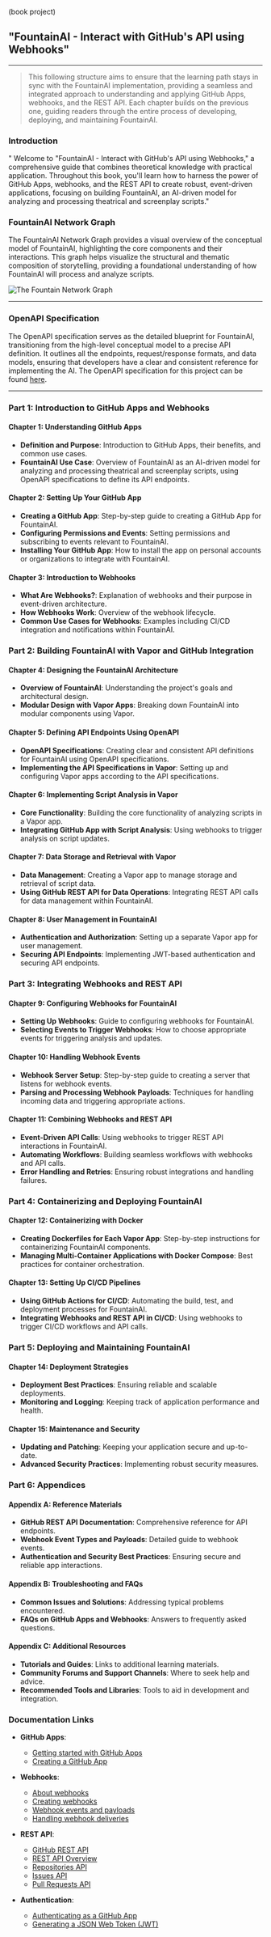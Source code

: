 (book project)
## "FountainAI - Interact with GitHub's API using Webhooks" 
---

> This following structure aims to ensure that the learning path stays in sync with the FountainAI implementation, providing a seamless and integrated approach to understanding and applying GitHub Apps, webhooks, and the REST API. Each chapter builds on the previous one, guiding readers through the entire process of developing, deploying, and maintaining FountainAI.

### Introduction
 " Welcome to "FountainAI - Interact with GitHub's API using Webhooks," a comprehensive guide that combines theoretical knowledge with practical application. Throughout this book, you'll learn how to harness the power of GitHub Apps, webhooks, and the REST API to create robust, event-driven applications, focusing on building FountainAI, an AI-driven model for analyzing and processing theatrical and screenplay scripts." 


### FountainAI Network Graph

The FountainAI Network Graph provides a visual overview of the conceptual model of FountainAI, highlighting the core components and their interactions. This graph helps visualize the structural and thematic composition of storytelling, providing a foundational understanding of how FountainAI will process and analyze scripts.

![The Fountain Network Graph](https://coach.benedikt-eickhoff.de/koken/storage/cache/images/000/723/Bild-2,xlarge.1713545956.jpeg)

---
### OpenAPI Specification

The OpenAPI specification serves as the detailed blueprint for FountainAI, transitioning from the high-level conceptual model to a precise API definition. It outlines all the endpoints, request/response formats, and data models, ensuring that developers have a clear and consistent reference for implementing the AI. The OpenAPI specification for this project can be found [here](https://github.com/Contexter/fountainAI/blob/main/openAPI/FountainAI-Admin-openAPI.yaml).

---

### Part 1: Introduction to GitHub Apps and Webhooks

#### Chapter 1: Understanding GitHub Apps
- **Definition and Purpose**: Introduction to GitHub Apps, their benefits, and common use cases.
- **FountainAI Use Case**: Overview of FountainAI as an AI-driven model for analyzing and processing theatrical and screenplay scripts, using OpenAPI specifications to define its API endpoints.

#### Chapter 2: Setting Up Your GitHub App
- **Creating a GitHub App**: Step-by-step guide to creating a GitHub App for FountainAI.
- **Configuring Permissions and Events**: Setting permissions and subscribing to events relevant to FountainAI.
- **Installing Your GitHub App**: How to install the app on personal accounts or organizations to integrate with FountainAI.

#### Chapter 3: Introduction to Webhooks
- **What Are Webhooks?**: Explanation of webhooks and their purpose in event-driven architecture.
- **How Webhooks Work**: Overview of the webhook lifecycle.
- **Common Use Cases for Webhooks**: Examples including CI/CD integration and notifications within FountainAI.

### Part 2: Building FountainAI with Vapor and GitHub Integration

#### Chapter 4: Designing the FountainAI Architecture
- **Overview of FountainAI**: Understanding the project's goals and architectural design.
- **Modular Design with Vapor Apps**: Breaking down FountainAI into modular components using Vapor.

#### Chapter 5: Defining API Endpoints Using OpenAPI
- **OpenAPI Specifications**: Creating clear and consistent API definitions for FountainAI using OpenAPI specifications.
- **Implementing the API Specifications in Vapor**: Setting up and configuring Vapor apps according to the API specifications.

#### Chapter 6: Implementing Script Analysis in Vapor
- **Core Functionality**: Building the core functionality of analyzing scripts in a Vapor app.
- **Integrating GitHub App with Script Analysis**: Using webhooks to trigger analysis on script updates.

#### Chapter 7: Data Storage and Retrieval with Vapor
- **Data Management**: Creating a Vapor app to manage storage and retrieval of script data.
- **Using GitHub REST API for Data Operations**: Integrating REST API calls for data management within FountainAI.

#### Chapter 8: User Management in FountainAI
- **Authentication and Authorization**: Setting up a separate Vapor app for user management.
- **Securing API Endpoints**: Implementing JWT-based authentication and securing API endpoints.

### Part 3: Integrating Webhooks and REST API

#### Chapter 9: Configuring Webhooks for FountainAI
- **Setting Up Webhooks**: Guide to configuring webhooks for FountainAI.
- **Selecting Events to Trigger Webhooks**: How to choose appropriate events for triggering analysis and updates.

#### Chapter 10: Handling Webhook Events
- **Webhook Server Setup**: Step-by-step guide to creating a server that listens for webhook events.
- **Parsing and Processing Webhook Payloads**: Techniques for handling incoming data and triggering appropriate actions.

#### Chapter 11: Combining Webhooks and REST API
- **Event-Driven API Calls**: Using webhooks to trigger REST API interactions in FountainAI.
- **Automating Workflows**: Building seamless workflows with webhooks and API calls.
- **Error Handling and Retries**: Ensuring robust integrations and handling failures.

### Part 4: Containerizing and Deploying FountainAI

#### Chapter 12: Containerizing with Docker
- **Creating Dockerfiles for Each Vapor App**: Step-by-step instructions for containerizing FountainAI components.
- **Managing Multi-Container Applications with Docker Compose**: Best practices for container orchestration.

#### Chapter 13: Setting Up CI/CD Pipelines
- **Using GitHub Actions for CI/CD**: Automating the build, test, and deployment processes for FountainAI.
- **Integrating Webhooks and REST API in CI/CD**: Using webhooks to trigger CI/CD workflows and API calls.

### Part 5: Deploying and Maintaining FountainAI

#### Chapter 14: Deployment Strategies
- **Deployment Best Practices**: Ensuring reliable and scalable deployments.
- **Monitoring and Logging**: Keeping track of application performance and health.

#### Chapter 15: Maintenance and Security
- **Updating and Patching**: Keeping your application secure and up-to-date.
- **Advanced Security Practices**: Implementing robust security measures.

### Part 6: Appendices

#### Appendix A: Reference Materials
- **GitHub REST API Documentation**: Comprehensive reference for API endpoints.
- **Webhook Event Types and Payloads**: Detailed guide to webhook events.
- **Authentication and Security Best Practices**: Ensuring secure and reliable app interactions.

#### Appendix B: Troubleshooting and FAQs
- **Common Issues and Solutions**: Addressing typical problems encountered.
- **FAQs on GitHub Apps and Webhooks**: Answers to frequently asked questions.

#### Appendix C: Additional Resources
- **Tutorials and Guides**: Links to additional learning materials.
- **Community Forums and Support Channels**: Where to seek help and advice.
- **Recommended Tools and Libraries**: Tools to aid in development and integration.

### Documentation Links

- **GitHub Apps**:
  - [Getting started with GitHub Apps](https://docs.github.com/en/developers/apps/getting-started-with-apps/about-apps)
  - [Creating a GitHub App](https://docs.github.com/en/developers/apps/creating-a-github-app)

- **Webhooks**:
  - [About webhooks](https://docs.github.com/en/webhooks-and-events/webhooks/about-webhooks)
  - [Creating webhooks](https://docs.github.com/en/developers/webhooks-and-events/webhooks/creating-webhooks)
  - [Webhook events and payloads](https://docs.github.com/en/webhooks-and-events/webhooks/webhook-events-and-payloads)
  - [Handling webhook deliveries](https://docs.github.com/en/webhooks-and-events/webhooks/handling-webhook-events)

- **REST API**:
  - [GitHub REST API](https://docs.github.com/en/rest)
  - [REST API Overview](https://docs.github.com/en/rest/overview)
  - [Repositories API](https://docs.github.com/en/rest/reference/repos)
  - [Issues API](https://docs.github.com/en/rest/reference/issues)
  - [Pull Requests API](https://docs.github.com/en/rest/reference/pulls)

- **Authentication**:
  - [Authenticating as a GitHub App](https://docs.github.com/en/developers/apps/authenticating-with-github-apps)
  - [Generating a JSON Web Token (JWT)](https://docs.github.com/en/developers/apps/authenticating-with-github-apps#authenticating-as-a-github-app)

